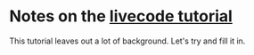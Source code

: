# Notes on the [livecode tutorial](https://io.livecode.ch/learn/webyrd/webmk)

This tutorial leaves out a lot of background. Let's try and fill it in.

